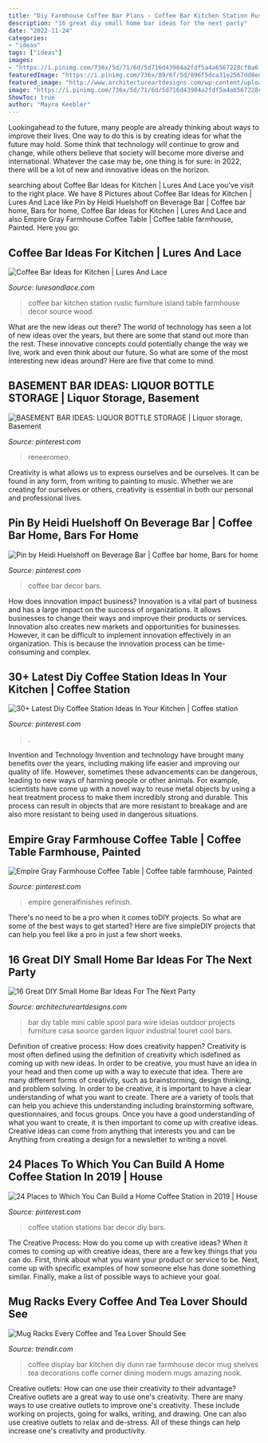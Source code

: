 ```yaml
---
title: "Diy Farmhouse Coffee Bar Plans - Coffee Bar Kitchen Station Rustic Furniture Island Table Farmhouse Decor Source Wood"
description: "16 great diy small home bar ideas for the next party"
date: "2022-11-24"
categories:
- "ideas"
tags: ["ideas"]
images:
- "https://i.pinimg.com/736x/5d/71/6d/5d716d43984a2fdf5a4a6567228cf0a6.jpg"
featuredImage: "https://i.pinimg.com/736x/89/6f/5d/896f5dca31e2567dd8ed5eddcca6baab--home-coffee-stations-coffee-station-ideas-diy.jpg?b=t"
featured_image: "http://www.architectureartdesigns.com/wp-content/uploads/2015/05/347.jpg"
image: "https://i.pinimg.com/736x/5d/71/6d/5d716d43984a2fdf5a4a6567228cf0a6.jpg"
ShowToc: true
author: "Mayra Keebler"
---
```



Lookingahead to the future, many people are already thinking about ways to improve their lives. One way to do this is by creating ideas for what the future may hold. Some think that technology will continue to grow and change, while others believe that society will become more diverse and international. Whatever the case may be, one thing is for sure: in 2022, there will be a lot of new and innovative ideas on the horizon.

	

		
searching about Coffee Bar Ideas for Kitchen | Lures And Lace you've visit to the right place. We have 8 Pictures about Coffee Bar Ideas for Kitchen | Lures And Lace like Pin by Heidi Huelshoff on Beverage Bar | Coffee bar home, Bars for home, Coffee Bar Ideas for Kitchen | Lures And Lace and also Empire Gray Farmhouse Coffee Table | Coffee table farmhouse, Painted. Here you go:
		
    
## Coffee Bar Ideas For Kitchen | Lures And Lace

<img loading=lazy src="https://i.pinimg.com/originals/0e/ab/1d/0eab1dfa99f76d14780ebdb9b3a6f56c.jpg" onerror="this.onerror=null;this.src='https://tse2.mm.bing.net/th?id=OIP.j64jX5_x33-DfPy2ejYc8wHaJ6&amp;pid=15.1';" alt="Coffee Bar Ideas for Kitchen | Lures And Lace">

_Source: luresandlace.com_

>coffee bar kitchen station rustic furniture island table farmhouse decor source wood. 

	

What are the new ideas out there?
The world of technology has seen a lot of new ideas over the years, but there are some that stand out more than the rest. These innovative concepts could potentially change the way we live, work and even think about our future. So what are some of the most interesting new ideas around? Here are five that come to mind.

    
## BASEMENT BAR IDEAS: LIQUOR BOTTLE STORAGE | Liquor Storage, Basement

<img loading=lazy src="https://i.pinimg.com/736x/44/47/f9/4447f940a612a2d1df5f20b00fd227cb.jpg" onerror="this.onerror=null;this.src='https://tse3.mm.bing.net/th?id=OIP.SIiUGm82arJMzEEuF6x59gHaHa&amp;pid=15.1';" alt="BASEMENT BAR IDEAS: LIQUOR BOTTLE STORAGE | Liquor storage, Basement">

_Source: pinterest.com_

>reneeromeo. 

	

Creativity is what allows us to express ourselves and be ourselves. It can be found in any form, from writing to painting to music. Whether we are creating for ourselves or others, creativity is essential in both our personal and professional lives.

    
## Pin By Heidi Huelshoff On Beverage Bar | Coffee Bar Home, Bars For Home

<img loading=lazy src="https://i.pinimg.com/736x/14/21/6f/14216f3c6daf10e87117c39067430162.jpg" onerror="this.onerror=null;this.src='https://tse1.mm.bing.net/th?id=OIP.JK_hPhiaV3-RJkVAj_akfQHaJ5&amp;pid=15.1';" alt="Pin by Heidi Huelshoff on Beverage Bar | Coffee bar home, Bars for home">

_Source: pinterest.com_

>coffee bar decor bars. 

	

How does innovation impact business?
Innovation is a vital part of business and has a large impact on the success of organizations. It allows businesses to change their ways and improve their products or services. Innovation also creates new markets and opportunities for businesses. However, it can be difficult to implement innovation effectively in an organization. This is because the innovation process can be time-consuming and complex.

    
## 30+ Latest Diy Coffee Station Ideas In Your Kitchen | Coffee Station

<img loading=lazy src="https://i.pinimg.com/736x/fc/6e/0c/fc6e0c68d907090f134fc07a376c4a9f.jpg" onerror="this.onerror=null;this.src='https://tse4.mm.bing.net/th?id=OIP.tze9bwGUNZvIYjWo76QIXAHaKX&amp;pid=15.1';" alt="30+ Latest Diy Coffee Station Ideas In Your Kitchen | Coffee station">

_Source: pinterest.com_

>. 

	

Invention and Technology
Invention and technology have brought many benefits over the years, including making life easier and improving our quality of life. However, sometimes these advancements can be dangerous, leading to new ways of harming people or other animals. For example, scientists have come up with a novel way to reuse metal objects by using a heat treatment process to make them incredibly strong and durable. This process can result in objects that are more resistant to breakage and are also more resistant to being used in dangerous situations.

    
## Empire Gray Farmhouse Coffee Table | Coffee Table Farmhouse, Painted

<img loading=lazy src="https://i.pinimg.com/736x/5d/71/6d/5d716d43984a2fdf5a4a6567228cf0a6.jpg" onerror="this.onerror=null;this.src='https://tse3.mm.bing.net/th?id=OIP.6X-Iii3IUK-QsyBFmnweEQHaJ4&amp;pid=15.1';" alt="Empire Gray Farmhouse Coffee Table | Coffee table farmhouse, Painted">

_Source: pinterest.com_

>empire generalfinishes refinish. 

	

There's no need to be a pro when it comes toDIY projects. So what are some of the best ways to get started? Here are five simpleDIY projects that can help you feel like a pro in just a few short weeks.

    
## 16 Great DIY Small Home Bar Ideas For The Next Party

<img loading=lazy src="http://www.architectureartdesigns.com/wp-content/uploads/2015/05/347.jpg" onerror="this.onerror=null;this.src='https://tse1.mm.bing.net/th?id=OIP.NlZciEcGwHjkGnluN9NwAQHaKA&amp;pid=15.1';" alt="16 Great DIY Small Home Bar Ideas For The Next Party">

_Source: architectureartdesigns.com_

>bar diy table mini cable spool para wire ideias outdoor projects furniture casa source garden liquor industrial touret cool bars. 

	

Definition of creative process: How does creativity happen?
Creativity is most often defined using the definition of creativity which isdefined as coming up with new ideas. In order to be creative, you must have an idea in your head and then come up with a way to execute that idea. There are many different forms of creativity, such as brainstorming, design thinking, and problem solving.
In order to be creative, it is important to have a clear understanding of what you want to create. There are a variety of tools that can help you achieve this understanding including brainstorming software, questionnaires, and focus groups. Once you have a good understanding of what you want to create, it is then important to come up with creative ideas. Creative ideas can come from anything that interests you and can be Anything from creating a design for a newsletter to writing a novel.

    
## 24 Places To Which You Can Build A Home Coffee Station In 2019 | House

<img loading=lazy src="https://i.pinimg.com/736x/89/6f/5d/896f5dca31e2567dd8ed5eddcca6baab--home-coffee-stations-coffee-station-ideas-diy.jpg?b=t" onerror="this.onerror=null;this.src='https://tse3.mm.bing.net/th?id=OIP.S73iz9--x2i9-Lu940sxZQAAAA&amp;pid=15.1';" alt="24 Places to Which You Can Build a Home Coffee Station in 2019 | House">

_Source: pinterest.com_

>coffee station stations bar decor diy bars. 

	

The Creative Process: How do you come up with creative ideas?
When it comes to coming up with creative ideas, there are a few key things that you can do. First, think about what you want your product or service to be. Next, come up with specific examples of how someone else has done something similar. Finally, make a list of possible ways to achieve your goal.

    
## Mug Racks Every Coffee And Tea Lover Should See

<img loading=lazy src="https://cdn.trendir.com/wp-content/uploads/2017/11/diy-coffee-display.jpg" onerror="this.onerror=null;this.src='https://tse3.mm.bing.net/th?id=OIP.KSG8f7WJB-qnNlleOI0KoAHaJQ&amp;pid=15.1';" alt="Mug Racks Every Coffee and Tea Lover Should See">

_Source: trendir.com_

>coffee display bar kitchen diy dunn rae farmhouse decor mug shelves tea decorations coffe corner dining modern mugs amazing nook. 

	

Creative outlets: How can one use their creativity to their advantage?
Creative outlets are a great way to use one's creativity. There are many ways to use creative outlets to improve one's creativity. These include working on projects, going for walks, writing, and drawing. One can also use creative outlets to relax and de-stress. All of these things can help increase one's creativity and productivity.

